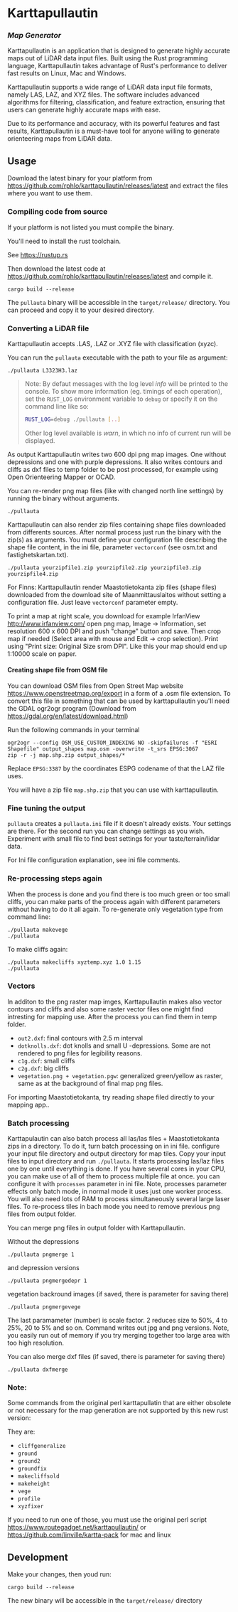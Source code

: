 # Karttapullautin
### ***Map Generator***

Karttapullautin is an application that is designed to generate highly accurate maps out of LiDAR data input files. Built using the Rust programming language, Karttapullautin takes advantage of Rust's performance to deliver fast results on Linux, Mac and Windows.

Karttapullautin supports a wide range of LiDAR data input file formats, namely LAS, LAZ, and XYZ files. The software includes advanced algorithms for filtering, classification, and feature extraction, ensuring that users can generate highly accurate maps with ease.

Due to its performance and accuracy, with its powerful features and fast results, Karttapullautin is a must-have tool for anyone willing to generate orienteering maps from LiDAR data.

## Usage

Download the latest binary for your platform from https://github.com/rphlo/karttapullautin/releases/latest and extract the files where you want to use them.

### Compiling code from source

If your platform is not listed you must compile the binary.

You'll need to install the rust toolchain.

See https://rustup.rs  

Then download the latest code at https://github.com/rphlo/karttapullautin/releases/latest and compile it.

    cargo build --release

The `pullauta` binary will be accessible in the `target/release/` directory. You can proceed and copy it to your desired directory.

### Converting a LiDAR file

Karttapullautin accepts .LAS, .LAZ or .XYZ file with classification (xyzc).

You can run the `pullauta` executable with the path to your file as argument:  
    
    ./pullauta L3323H3.laz

> Note: By defaut messages with the log level _info_ will be printed to the console. To show more information (eg. timings of each operation),
> set the `RUST_LOG` environment variable to `debug` or specify it on the command line like so:
> ```bash
> RUST_LOG=debug ./pullauta [..]
> ```
> Other log level available is _warn_, in which no info of current run will be displayed.

As output Karttapullautin writes two 600 dpi png map images. One without depressions and one with purple depressions. It also writes contours and cliffs as dxf files to temp folder to be post processed, for example using Open Orienteering Mapper or OCAD.

You can re-render png map files (like with changed north line settings) by running the binary without arguments.  
    
    ./pullauta

Karttapullautin can also render zip files containing shape files downloaded from differents sources. After normal process just run the binary with the zip(s) as arguments. You must define your configuration file describing the shape file content, in the ini file, parameter `vectorconf` (see osm.txt and fastighetskartan.txt).

    ./pullauta yourzipfile1.zip yourzipfile2.zip yourzipfile3.zip yourzipfile4.zip

For Finns: Karttapullautin render Maastotietokanta zip files (shape files) downloaded from the download site of Maanmittauslaitos without setting a configuration file. Just leave `vectorconf` parameter empty.

To print a map at right scale, you download for example IrfanView http://www.irfanview.com/ open png map, Image -> Information, set resolution 600 x 600 DPI and push "change" button and save.  Then crop map if needed (Select area with mouse and Edit -> crop selection). Print using "Print size: Original Size srom DPI". Like this your map should end up 1:10000 scale on paper.

#### Creating shape file from OSM file

You can download OSM files from Open Street Map website https://www.openstreetmap.org/export in a form of a .osm file extension. To convert this file in something that can be used by karttapullautin you'll need the GDAL ogr2ogr program (Download from https://gdal.org/en/latest/download.html)

Run the following commands in your terminal
```
ogr2ogr --config OSM_USE_CUSTOM_INDEXING NO -skipfailures -f "ESRI Shapefile" output_shapes map.osm -overwrite -t_srs EPSG:3067
zip -r -j map.shp.zip output_shapes/*
```

Replace `EPSG:3387` by the coordinates ESPG codename of that the LAZ file uses.

You will have a zip file `map.shp.zip` that you can use with karttapullautin.

### Fine tuning the output

`pullauta` creates a `pullauta.ini` file if it doesn't already exists. Your settings are there. For the second run you can change settings as you wish. Experiment with small file to find best settings for your taste/terrain/lidar data.

For Ini file configuration explanation, see ini file comments.

### Re-processing steps again

When the process is done and you find there is too much green or too small cliffs, you can make parts of the process again with different parameters without having to do it all again. To re-generate only vegetation type from command line:

    ./pullauta makevege
    ./pullauta 

To make cliffs again:

    ./pullauta makecliffs xyztemp.xyz 1.0 1.15
    ./pullauta

### Vectors

In additon to the png raster map imges, Karttapullautin makes also vector contours and cliffs and also some raster vector files one might find intresting for mapping use. After the process you can find them in temp folder.

- `out2.dxf`: final contours with 2.5 m interval
- `dotknolls.dxf`: dot knolls and small U -depressions. Some are not rendered to png files for legibility reasons.
- `c1g.dxf`: small cliffs
- `c2g.dxf`: big cliffs
- `vegetation.png + vegetation.pgw`: generalized green/yellow as raster, same as at the background of final map png files.

For importing Maastotietokanta, try reading shape filed directly to your mapping app..

### Batch processing

Karttapulautin can also batch process all las/las files + Maastotietokanta zips in a directory. To do it, turn batch processing on in ini file. configure your input file directory and output directory for map tiles. Copy your input files to input directory and run `./pullauta`. It starts processing las/laz files one by one until everything is done. If you have several cores 
in your CPU, you can make use of all of them to process multiple file at once. you can configure it with `processes` parameter in ini file. Note, processes parameter effects only batch mode, in normal mode it uses just one worker process. You will also need lots of RAM to process simultaneously several large laser files. To re-process tiles in bach mode you need to remove previous png files from output folder.

You can merge png files in output folder with Karttapullautin.

Without the depressions

    ./pullauta pngmerge 1

and depression versions

    ./pullauta pngmergedepr 1

vegetation backround images (if saved, there is parameter for saving there)

    ./pullauta pngmergevege


The last paramameter (number) is scale factor. 2 reduces size to 50%, 4 to 25%, 20 to 5% and so on. Command writes out jpg and png versions. 
Note, you easily run out of memory if you try merging together too large area with too high resolution.

You can also merge dxf files (if saved, there is parameter for saving there)

    ./pullauta dxfmerge

### Note:

Some commands from the original perl karttapullatin that are either obsolete or not necessary for the map generation are not supported by this new rust version:  

They are:
  - `cliffgeneralize`
  - `ground`
  - `ground2`
  - `groundfix`
  - `makecliffsold`
  - `makeheight`
  - `vege`
  - `profile`
  - `xyzfixer`

If you need to run one of those, you must use the original perl script https://www.routegadget.net/karttapullautin/ or https://github.com/linville/kartta-pack for mac and linux

## Development

Make your changes, then youd run:

    cargo build --release

The new binary will be accessible in the `target/release/` directory
